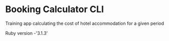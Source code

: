 # Booking Calculator CLI

Training app calculating the cost of hotel accommodation for a given period

Ruby version -'3.1.3'
